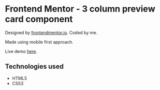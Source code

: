 # Frontend Mentor - 3 column preview card component

Designed by [frontendmentor.io](https://www.frontendmentor.io). Coded by me.

Made using mobile first approach.

Live demo [here](https://fervent-wescoff-d4b2ab.netlify.app).

## Technologies used

- HTML5
- CSS3

